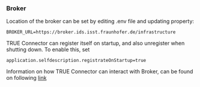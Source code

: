 
### Broker <a href="#broker" id="broker"></a>

Location of the broker can be set by editing .env file and updating property:

```
BROKER_URL=https://broker.ids.isst.fraunhofer.de/infrastructure
```

TRUE Connector can register itself on startup, and also unregister when shutting down. To enable this, set 

```
application.selfdescription.registrateOnStartup=true
```

Information on how TRUE Connector can interact with Broker, can be found on following [link](https://github.com/Engineering-Research-and-Development/true-connector-execution\_core\_container/blob/1.14.0/doc/BROKER.md)
